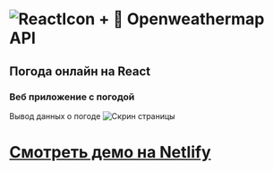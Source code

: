 # ![ReactIcon](https://img.shields.io/badge/-React-333333?style=flat&logo=react) + 🌱 Openweathermap API
## Погода онлайн на React
### Веб приложение с погодой
Вывод данных о погоде 
![Скрин страницы](https://i.imgur.com/FQhDLiV.png)
# [Смотреть демо на Netlify](https://wonderful-haibt-1e0f37.netlify.app/)

